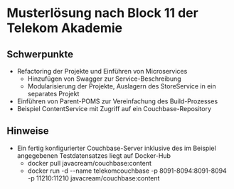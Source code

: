 # Musterlösung nach Block 11 der Telekom Akademie

## Schwerpunkte

* Refactoring der Projekte und Einführen von Microservices
  * Hinzufügen von Swagger zur Service-Beschreibung
  * Modularisierung der Projekte, Auslagern des StoreService in ein separates Projekt
* Einführen von Parent-POMS zur Vereinfachung des Build-Prozesses
* Beispiel ContentService mit Zugriff auf ein Couchbase-Repository


## Hinweise

* Ein fertig konfigurierter Couchbase-Server inklusive des im Beispiel angegebenen Testdatensatzes liegt auf Docker-Hub
  * docker pull javacream/couchbase:content
  * docker run -d --name telekomcouchbase -p 8091-8094:8091-8094 -p 11210:11210 javacream/couchbase:content


